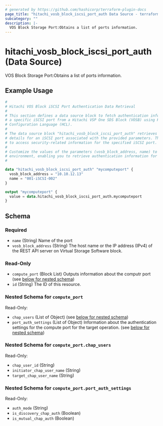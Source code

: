 ```yaml
---
# generated by https://github.com/hashicorp/terraform-plugin-docs
page_title: "hitachi_vosb_block_iscsi_port_auth Data Source - terraform-provider-hitachi"
subcategory: ""
description: |-
  VOS Block Storage Port:Obtains a list of ports information.
---
```


# hitachi_vosb_block_iscsi_port_auth (Data Source)

VOS Block Storage Port:Obtains a list of ports information.

## Example Usage

```terraform
#
# Hitachi VOS Block iSCSI Port Authentication Data Retrieval
#
# This section defines a data source block to fetch authentication information for
# a specific iSCSI port from a Hitachi VSP One SDS Block (VOSB) using HashiCorp
# Configuration Language (HCL).
#
# The data source block "hitachi_vosb_block_iscsi_port_auth" retrieves authentication
# details for an iSCSI port associated with the provided parameters. This allows you
# to access security-related information for the specified iSCSI port.
#
# Customize the values of the parameters (vosb_block_address, name) to match your
# environment, enabling you to retrieve authentication information for the desired iSCSI port.
#

data "hitachi_vosb_block_iscsi_port_auth" "mycomputeport" {
  vosb_block_address = "10.10.12.13"
  name = "001-iSCSI-002"
}

output "mycomputeport" {
  value = data.hitachi_vosb_block_iscsi_port_auth.mycomputeport
}
```

<!-- schema generated by tfplugindocs -->
## Schema

### Required

- `name` (String) Name of the port
- `vosb_block_address` (String) The host name or the IP address (IPv4) of the REST API server on Virtual Storage Software block.

### Read-Only

- `compute_port` (Block List) Outputs information about the computr port (see [below for nested schema](#nestedblock--compute_port))
- `id` (String) The ID of this resource.

<a id="nestedblock--compute_port"></a>
### Nested Schema for `compute_port`

Read-Only:

- `chap_users` (List of Object) (see [below for nested schema](#nestedatt--compute_port--chap_users))
- `port_auth_settings` (List of Object) Information about the authentication settings for the compute port for the target operation. (see [below for nested schema](#nestedatt--compute_port--port_auth_settings))

<a id="nestedatt--compute_port--chap_users"></a>
### Nested Schema for `compute_port.chap_users`

Read-Only:

- `chap_user_id` (String)
- `initiator_chap_user_name` (String)
- `target_chap_user_name` (String)


<a id="nestedatt--compute_port--port_auth_settings"></a>
### Nested Schema for `compute_port.port_auth_settings`

Read-Only:

- `auth_mode` (String)
- `is_discovery_chap_auth` (Boolean)
- `is_mutual_chap_auth` (Boolean)
